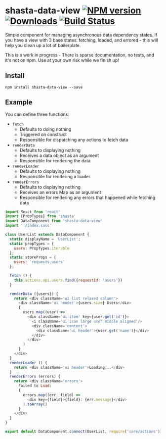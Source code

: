 # shasta-data-view [![NPM version][npm-image]][npm-url] [![Downloads][downloads-image]][npm-url] [![Build Status][travis-image]][travis-url]

Simple component for managing asynchronous data dependency states. If you have a view with 3 base states: fetching, loaded, and errored - this will help you clean up a lot of boilerplate.

This is a work in progress - There is sparse documentation, no tests, and it's not on npm. Use at your own risk while we finish up!

## Install

```
npm install shasta-data-view --save
```

## Example

You can define three functions:

- `fetch`
  - Defaults to doing nothing
  - Triggered on construct
  - Responsible for dispatching any actions to fetch data
- `renderData`
  - Defaults to displaying nothing
  - Receives a data object as an argument
  - Responsible for rendering the data
- `renderLoader`
  - Defaults to displaying nothing
  - Responsible for rendering a loader
- `renderErrors`
  - Defaults to displaying nothing
  - Receives an errors Map as an argument
  - Responsible for rendering any errors that happened while fetching data

```js
import React from 'react'
import {PropTypes} from 'shasta'
import DataComponent from 'shasta-data-view'
import './index.sass'

class UserList extends DataComponent {
  static displayName = 'UserList';
  static propTypes = {
    users: PropTypes.iterable
  };
  static storeProps = {
    users: 'requests.users'
  };

  fetch () {
    this.actions.api.users.find({requestId: 'users'})
  }

  renderData ({users}) {
    return <div className='ui list relaxed column'>
      <div className='ui header'>{users.size} Users</div>
      {
        users.map((user) =>
          <div className='ui item' key={user.get('id')}>
            <i className='ui icon large user middle aligned'/>
            <div className='content'>
              <div className='ui header'>{user.get('name')}</div>
            </div>
          </div>
        )
      }
    </div>
  }
  renderLoader () {
    return <div className='ui header'>Loading...</div>
  }
  renderErrors (errors) {
    return <div className='errors'>
      Failed to Load:
      {
        errors.map((err, field) =>
          <div key={field}>{field}: {err.message}</div>
        ).toArray()
      }
    </div>
  }
}

export default DataComponent.connect(UserList, require('core/actions'))

```

[downloads-image]: http://img.shields.io/npm/dm/shasta-data-view.svg
[npm-url]: https://npmjs.org/package/shasta-data-view
[npm-image]: http://img.shields.io/npm/v/shasta-data-view.svg

[travis-url]: https://travis-ci.org/shastajs/shasta-data-view
[travis-image]: https://travis-ci.org/shastajs/shasta-data-view.png?branch=master
